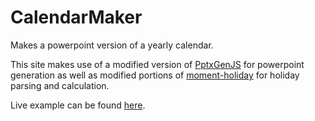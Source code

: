 # CalendarMaker
Makes a powerpoint version of a yearly calendar.  

This site makes use of a modified version of [PptxGenJS](https://github.com/gitbrent/PptxGenJS) for powerpoint generation as well as modified portions of [moment-holiday](https://github.com/kodie/moment-holiday) for holiday parsing and calculation.

Live example can be found [here](https://gdicristofaro.github.io/CalendarMaker/).
